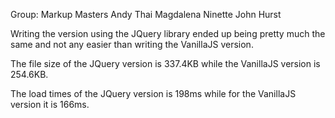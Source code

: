Group: Markup Masters
Andy Thai
Magdalena Ninette
John Hurst

Writing the version using the JQuery library ended up being pretty much
the same and not any easier than writing the VanillaJS version. 

The file size of the JQuery version is 337.4KB while the VanillaJS version
is 254.6KB. 

The load times of the JQuery version is 198ms while for the VanillaJS
version it is 166ms. 

